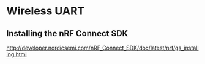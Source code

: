 # Wireless UART

## Installing the nRF Connect SDK

http://developer.nordicsemi.com/nRF_Connect_SDK/doc/latest/nrf/gs_installing.html
